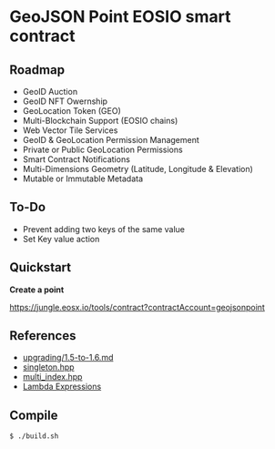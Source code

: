 # GeoJSON Point EOSIO smart contract

## Roadmap

- GeoID Auction
- GeoID NFT Owernship
- GeoLocation Token (GEO)
- Multi-Blockchain Support (EOSIO chains)
- Web Vector Tile Services
- GeoID & GeoLocation Permission Management
- Private or Public GeoLocation Permissions
- Smart Contract Notifications
- Multi-Dimensions Geometry (Latitude, Longitude & Elevation)
- Mutable or Immutable Metadata

## To-Do

- Prevent adding two keys of the same value
- Set Key value action

## Quickstart

**Create a point**

https://jungle.eosx.io/tools/contract?contractAccount=geojsonpoint

## References

- [upgrading/1.5-to-1.6.md](https://github.com/EOSIO/eosio.cdt/blob/master/docs/upgrading/1.5-to-1.6.md)
- [singleton.hpp](https://github.com/EOSIO/eosio.cdt/blob/master/libraries/eosiolib/singleton.hpp)
- [multi_index.hpp](https://github.com/EOSIO/eosio.cdt/blob/master/libraries/eosiolib/multi_index.hpp)
- [Lambda Expressions](https://cmichel.io/cpp-guide-for-eos-development-iterators-lambda-expressions/)

## Compile

```bash
$ ./build.sh
```
